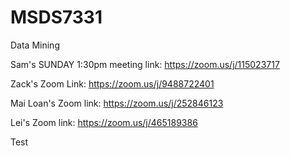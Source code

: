 # MSDS7331
Data Mining

Sam's SUNDAY 1:30pm meeting link:
https://zoom.us/j/115023717

Zack's Zoom Link:
https://zoom.us/j/9488722401

Mai Loan's Zoom link: https://zoom.us/j/252846123

Lei's Zoom link:
https://zoom.us/j/465189386

Test
